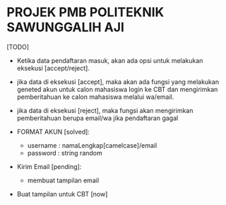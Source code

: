PROJEK PMB POLITEKNIK SAWUNGGALIH AJI
=====================================

[TODO]
- Ketika data pendaftaran masuk, akan ada opsi untuk melakukan eksekusi [accept/reject].
- jika data di eksekusi [accept], maka akan ada fungsi yang melakukan geneted akun untuk calon mahasiswa login ke CBT dan mengirimkan pemberitahuan ke calon mahasiswa melalui wa/email. 
- jika data di eksekusi [reject], maka fungsi akan mengirimkan pemberitahuan berupa email/wa jika pendaftaran gagal

- FORMAT AKUN [solved]: 
    - username : namaLengkap[camelcase]/email
    - password : string random

- Kirim Email [pending]:
    - membuat tampilan email

- Buat tampilan untuk CBT [now]

